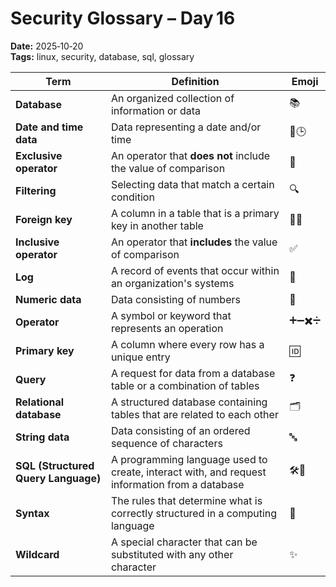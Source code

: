 # Security Glossary – Day 16

**Date:** 2025‑10‑20  
**Tags:** linux, security, database, sql, glossary

| Term | Definition | Emoji |
|------|------------|-------|
| **Database** | An organized collection of information or data | 📚 |
| **Date and time data** | Data representing a date and/or time | 📅🕒 |
| **Exclusive operator** | An operator that **does not** include the value of comparison | 🚫 |
| **Filtering** | Selecting data that match a certain condition | 🔍 |
| **Foreign key** | A column in a table that is a primary key in another table | 🔑🔗 |
| **Inclusive operator** | An operator that **includes** the value of comparison | ✅ |
| **Log** | A record of events that occur within an organization's systems | 📝 |
| **Numeric data** | Data consisting of numbers | 🔢 |
| **Operator** | A symbol or keyword that represents an operation | ➕➖✖️➗ |
| **Primary key** | A column where every row has a unique entry | 🆔 |
| **Query** | A request for data from a database table or a combination of tables | ❓ |
| **Relational database** | A structured database containing tables that are related to each other | 🗂️ |
| **String data** | Data consisting of an ordered sequence of characters | 🔤 |
| **SQL (Structured Query Language)** | A programming language used to create, interact with, and request information from a database | 🛠️💾 |
| **Syntax** | The rules that determine what is correctly structured in a computing language | 📏 |
| **Wildcard** | A special character that can be substituted with any other character | ✨ |
